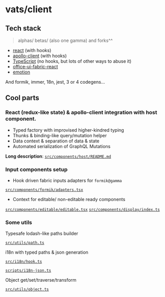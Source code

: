 # vats/client

## Tech stack

> alphas/ betas/ (also one gamma) and forks^^

- [react](https://github.com/facebook/react) (with hooks)
- [apollo-client](https://github.com/apollographql/apollo-client) (with hooks)
- [TypeScript](https://github.com/Microsoft/TypeScript) (no hooks, but lots of other ways to abuse it)
- [office-ui-fabric-react](https://github.com/OfficeDev/office-ui-fabric-react)
- [emotion](https://github.com/emotion-js/emotion)

And formik, immer, 18n, jest, 3 or 4 codegens...

## Cool parts

### React (redux-like state) & apollo-client integration with host component.

- Typed factory with improvised higher-kindred typing
- Thunks & binding-like query/mutation helper
- Data context & separation of data & state
- Automated serialization of GraphQL Mutations

**Long description**: [`src/components/host/README.md`](src/components/host/README.md)

### Input components setup

- Hook driven fabric inputs adapters for `formik@gamma`

[`src/components/formik/adapters.tsx`](src/components/formik/adapters.tsx)

- Context for editable/ non-editable ready components

[`src/components/editable/editable.tsx`](src/components/editable/editable.tsx)
[`src/components/display/index.ts`](src/components/editable/editable.tsx)

### Some utils

Typesafe lodash-like paths builder

[`src/utils/path.ts`](src/components/path.ts)

i18n with typed paths & json generation

[`src/i18n/hook.ts`](src/i18n/hook.ts)

[`scripts/i18n-json.ts`](scripts/i18n-json.ts)

Object get/set/traverse/transform

[`src/utils/object.ts`](src/utils/object.ts)
